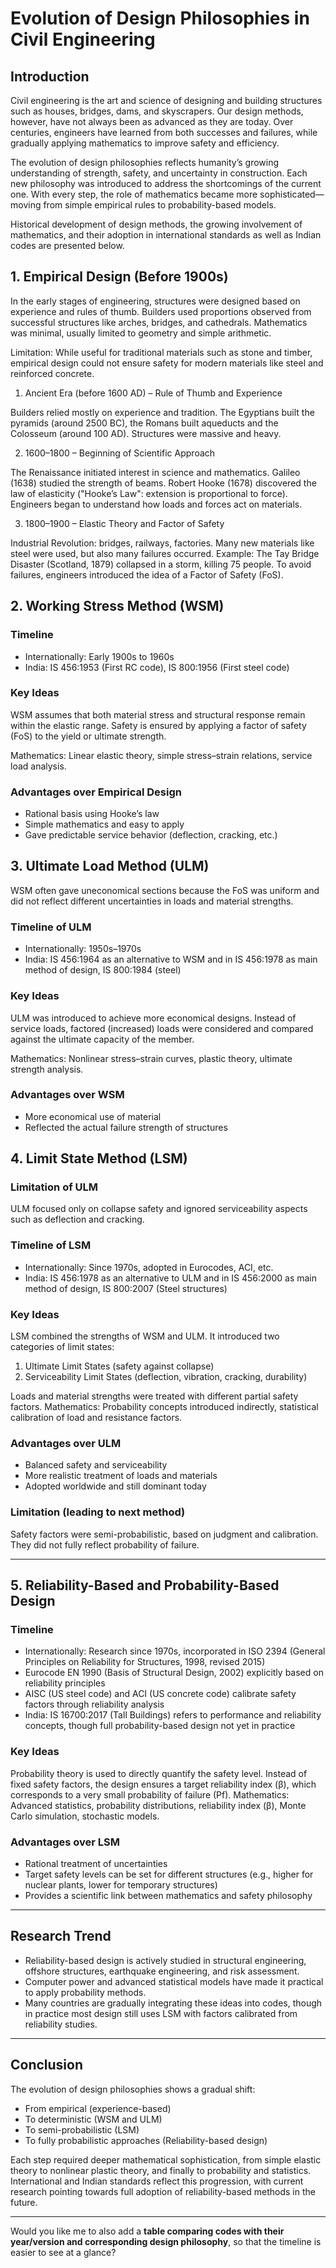 # Evolution of Design Philosophies in Civil Engineering

## Introduction

Civil engineering is the art and science of designing and building structures such as houses, bridges, dams, and skyscrapers. Our design methods, however, have not always been as advanced as they are today. Over centuries, engineers have learned from both successes and failures, while gradually applying mathematics to improve safety and efficiency.

The evolution of design philosophies reflects humanity’s growing understanding of strength, safety, and uncertainty in construction. Each new philosophy was introduced to address the shortcomings of the current one. With every step, the role of mathematics became more sophisticated—moving from simple empirical rules to probability-based models.

Historical development of design methods, the growing involvement of mathematics, and their adoption in international standards as well as Indian codes are presented below.

## 1. Empirical Design (Before 1900s)

In the early stages of engineering, structures were designed based on experience and rules of thumb. Builders used proportions observed from successful structures like arches, bridges, and cathedrals. Mathematics was minimal, usually limited to geometry and simple arithmetic.

Limitation: While useful for traditional materials such as stone and timber, empirical design could not ensure safety for modern materials like steel and reinforced concrete.

1. Ancient Era (before 1600 AD) – Rule of Thumb and Experience

Builders relied mostly on experience and tradition. The Egyptians built the pyramids (around 2500 BC), the Romans built aqueducts and the Colosseum (around 100 AD). Structures were massive and heavy.

2. 1600–1800 – Beginning of Scientific Approach

The Renaissance initiated interest in science and mathematics. Galileo (1638) studied the strength of beams. Robert Hooke (1678) discovered the law of elasticity ("Hooke’s Law": extension is proportional to force). Engineers began to understand how loads and forces act on materials.

3. 1800–1900 – Elastic Theory and Factor of Safety

Industrial Revolution: bridges, railways, factories. Many new materials like steel were used, but also many failures occurred. Example: The Tay Bridge Disaster (Scotland, 1879) collapsed in a storm, killing 75 people. To avoid failures, engineers introduced the idea of a Factor of Safety (FoS).

## 2. Working Stress Method (WSM)

### Timeline

* Internationally: Early 1900s to 1960s
* India: IS 456:1953 (First RC code), IS 800:1956 (First steel code)

### Key Ideas

WSM assumes that both material stress and structural response remain within the elastic range. Safety is ensured by applying a factor of safety (FoS) to the yield or ultimate strength.

Mathematics: Linear elastic theory, simple stress–strain relations, service load analysis.

### Advantages over Empirical Design

* Rational basis using Hooke’s law
* Simple mathematics and easy to apply
* Gave predictable service behavior (deflection, cracking, etc.)

## 3. Ultimate Load Method (ULM)

WSM often gave uneconomical sections because the FoS was uniform and did not reflect different uncertainties in loads and material strengths.

### Timeline of ULM

* Internationally: 1950s–1970s
* India: IS 456:1964 as an alternative to WSM and in IS 456:1978 as main method of design, IS 800:1984 (steel)

### Key Ideas

ULM was introduced to achieve more economical designs. Instead of service loads, factored (increased) loads were considered and compared against the ultimate capacity of the member.

Mathematics: Nonlinear stress–strain curves, plastic theory, ultimate strength analysis.

### Advantages over WSM

* More economical use of material
* Reflected the actual failure strength of structures

## 4. Limit State Method (LSM)

### Limitation of ULM

ULM focused only on collapse safety and ignored serviceability aspects such as deflection and cracking.

### Timeline of LSM

* Internationally: Since 1970s, adopted in Eurocodes, ACI, etc.
* India: IS 456:1978 as an alternative to ULM and in IS 456:2000 as main method of design, IS 800:2007 (Steel structures)

### Key Ideas

LSM combined the strengths of WSM and ULM. It introduced two categories of limit states:

1. Ultimate Limit States (safety against collapse)
2. Serviceability Limit States (deflection, vibration, cracking, durability)

Loads and material strengths were treated with different partial safety factors.
Mathematics: Probability concepts introduced indirectly, statistical calibration of load and resistance factors.

### Advantages over ULM

* Balanced safety and serviceability
* More realistic treatment of loads and materials
* Adopted worldwide and still dominant today

### Limitation (leading to next method)

Safety factors were semi-probabilistic, based on judgment and calibration. They did not fully reflect probability of failure.

---

## 5. Reliability-Based and Probability-Based Design

### Timeline

* Internationally: Research since 1970s, incorporated in ISO 2394 (General Principles on Reliability for Structures, 1998, revised 2015)
* Eurocode EN 1990 (Basis of Structural Design, 2002) explicitly based on reliability principles
* AISC (US steel code) and ACI (US concrete code) calibrate safety factors through reliability analysis
* India: IS 16700:2017 (Tall Buildings) refers to performance and reliability concepts, though full probability-based design not yet in practice

### Key Ideas

Probability theory is used to directly quantify the safety level. Instead of fixed safety factors, the design ensures a target reliability index (β), which corresponds to a very small probability of failure (Pf).
Mathematics: Advanced statistics, probability distributions, reliability index (β), Monte Carlo simulation, stochastic models.

### Advantages over LSM

* Rational treatment of uncertainties
* Target safety levels can be set for different structures (e.g., higher for nuclear plants, lower for temporary structures)
* Provides a scientific link between mathematics and safety philosophy

---

## Research Trend

* Reliability-based design is actively studied in structural engineering, offshore structures, earthquake engineering, and risk assessment.
* Computer power and advanced statistical models have made it practical to apply probability methods.
* Many countries are gradually integrating these ideas into codes, though in practice most design still uses LSM with factors calibrated from reliability studies.

---

## Conclusion

The evolution of design philosophies shows a gradual shift:

* From empirical (experience-based)
* To deterministic (WSM and ULM)
* To semi-probabilistic (LSM)
* To fully probabilistic approaches (Reliability-based design)

Each step required deeper mathematical sophistication, from simple elastic theory to nonlinear plastic theory, and finally to probability and statistics. International and Indian standards reflect this progression, with current research pointing towards full adoption of reliability-based methods in the future.

---

Would you like me to also add a **table comparing codes with their year/version and corresponding design philosophy**, so that the timeline is easier to see at a glance?
